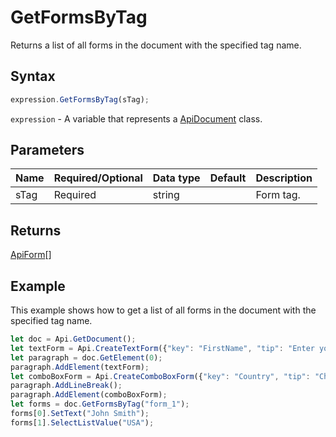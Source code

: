 # GetFormsByTag

Returns a list of all forms in the document with the specified tag name.

## Syntax

```javascript
expression.GetFormsByTag(sTag);
```

`expression` - A variable that represents a [ApiDocument](../ApiDocument.md) class.

## Parameters

| **Name** | **Required/Optional** | **Data type** | **Default** | **Description** |
| ------------- | ------------- | ------------- | ------------- | ------------- |
| sTag | Required | string |  | Form tag. |

## Returns

[ApiForm](../../Enumeration/ApiForm.md)[]

## Example

This example shows how to get a list of all forms in the document with the specified tag name.

```javascript editor-pdf
let doc = Api.GetDocument();
let textForm = Api.CreateTextForm({"key": "FirstName", "tip": "Enter your first name", "tag": "form_1", "required": true, "placeholder": "First name", "comb": true, "maxCharacters": 10, "cellWidth": 3, "multiLine": false, "autoFit": false});
let paragraph = doc.GetElement(0);
paragraph.AddElement(textForm);
let comboBoxForm = Api.CreateComboBoxForm({"key": "Country", "tip": "Choose your country", "tag": "form_1", "required": true, "placeholder": "Country", "editable": false, "autoFit": false, "items": ["Latvia", "USA", "UK"]});
paragraph.AddLineBreak();
paragraph.AddElement(comboBoxForm);
let forms = doc.GetFormsByTag("form_1");
forms[0].SetText("John Smith");
forms[1].SelectListValue("USA");
```
